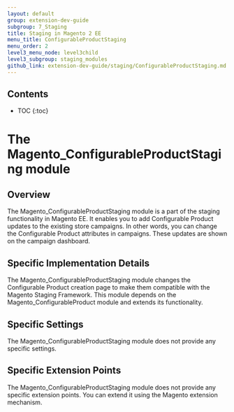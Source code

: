 ```yaml
---
layout: default
group: extension-dev-guide
subgroup: 7_Staging
title: Staging in Magento 2 EE
menu_title: ConfigurableProductStaging
menu_order: 2
level3_menu_node: level3child
level3_subgroup: staging_modules
github_link: extension-dev-guide/staging/ConfigurableProductStaging.md
---
```


<h2>Contents</h2>

* TOC
{:toc}

# The Magento_ConfigurableProductStaging module

## Overview

The Magento_ConfigurableProductStaging module is a part of the staging functionality in Magento EE. It enables you to add Configurable Product updates to the existing store campaigns. In other words, you can change the Configurable Product attributes in campaigns. These updates are shown on the campaign dashboard.

## Specific Implementation Details

The Magento_ConfigurableProductStaging module changes the Configurable Product creation page to make them compatible with the Magento Staging Framework. This module depends on the Magento_ConfigurableProduct module and extends its functionality.

## Specific Settings

The Magento_ConfigurableProductStaging module does not provide any specific settings.

## Specific Extension Points

The Magento_ConfigurableProductStaging module does not provide any specific extension points. You can extend it using the Magento extension mechanism.